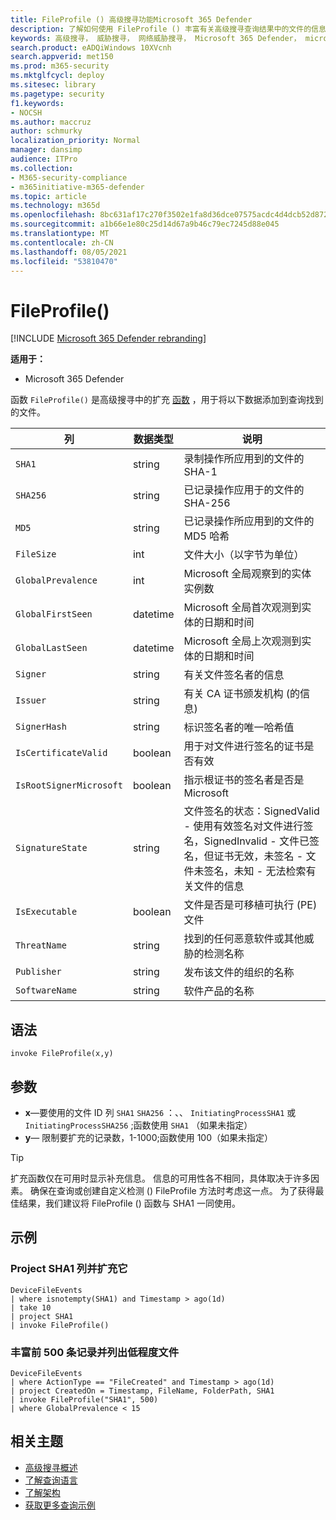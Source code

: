 ```yaml
---
title: FileProfile () 高级搜寻功能Microsoft 365 Defender
description: 了解如何使用 FileProfile () 丰富有关高级搜寻查询结果中的文件的信息
keywords: 高级搜寻， 威胁搜寻， 网络威胁搜寻， Microsoft 365 Defender， microsoft 365， m365， 搜索， 查询， 遥测， 架构参考， kusto， FileProfile， 文件配置文件， 函数， 扩充
search.product: eADQiWindows 10XVcnh
search.appverid: met150
ms.prod: m365-security
ms.mktglfcycl: deploy
ms.sitesec: library
ms.pagetype: security
f1.keywords:
- NOCSH
ms.author: maccruz
author: schmurky
localization_priority: Normal
manager: dansimp
audience: ITPro
ms.collection:
- M365-security-compliance
- m365initiative-m365-defender
ms.topic: article
ms.technology: m365d
ms.openlocfilehash: 8bc631af17c270f3502e1fa8d36dce07575acdc4d4dcb52d87224931dc6111f4
ms.sourcegitcommit: a1b66e1e80c25d14d67a9b46c79ec7245d88e045
ms.translationtype: MT
ms.contentlocale: zh-CN
ms.lasthandoff: 08/05/2021
ms.locfileid: "53810470"
---
```

# <a name="fileprofile"></a>FileProfile()

[!INCLUDE [Microsoft 365 Defender rebranding](../includes/microsoft-defender.md)]


**适用于：**
- Microsoft 365 Defender

函数 `FileProfile()` 是高级搜寻中的扩充 [函数](advanced-hunting-overview.md) ，用于将以下数据添加到查询找到的文件。

| 列 | 数据类型 | 说明 |
|------------|---------------|-------------|
| `SHA1` | string | 录制操作所应用到的文件的 SHA-1 |
| `SHA256` | string | 已记录操作应用于的文件的 SHA-256 |
| `MD5` | string | 已记录操作所应用到的文件的 MD5 哈希 |
| `FileSize` | int | 文件大小（以字节为单位） |
| `GlobalPrevalence` | int | Microsoft 全局观察到的实体实例数 |
| `GlobalFirstSeen` | datetime | Microsoft 全局首次观测到实体的日期和时间 |
| `GlobalLastSeen` | datetime | Microsoft 全局上次观测到实体的日期和时间 |
| `Signer` | string | 有关文件签名者的信息 |
| `Issuer` | string | 有关 CA 证书颁发机构 (的信息)  |
| `SignerHash` | string | 标识签名者的唯一哈希值 |
| `IsCertificateValid` | boolean | 用于对文件进行签名的证书是否有效 |
| `IsRootSignerMicrosoft` | boolean | 指示根证书的签名者是否是 Microsoft |
| `SignatureState` | string | 文件签名的状态：SignedValid - 使用有效签名对文件进行签名，SignedInvalid - 文件已签名，但证书无效，未签名 - 文件未签名，未知 - 无法检索有关文件的信息
| `IsExecutable` | boolean | 文件是否是可移植可执行 (PE) 文件 |
| `ThreatName` | string | 找到的任何恶意软件或其他威胁的检测名称 |
| `Publisher` | string | 发布该文件的组织的名称 |
| `SoftwareName` | string | 软件产品的名称 |

## <a name="syntax"></a>语法

```kusto
invoke FileProfile(x,y)
```

## <a name="arguments"></a>参数

- **x**—要使用的文件 ID 列 `SHA1` `SHA256` ：、、 `InitiatingProcessSHA1` 或 `InitiatingProcessSHA256` ;函数使用 `SHA1` （如果未指定）
- **y**— 限制要扩充的记录数，1-1000;函数使用 100（如果未指定）


>[!TIP]
> 扩充函数仅在可用时显示补充信息。 信息的可用性各不相同，具体取决于许多因素。 确保在查询或创建自定义检测 () FileProfile 方法时考虑这一点。 为了获得最佳结果，我们建议将 FileProfile () 函数与 SHA1 一同使用。

## <a name="examples"></a>示例

### <a name="project-only-the-sha1-column-and-enrich-it"></a>Project SHA1 列并扩充它

```kusto
DeviceFileEvents
| where isnotempty(SHA1) and Timestamp > ago(1d)
| take 10
| project SHA1
| invoke FileProfile()
```

### <a name="enrich-the-first-500-records-and-list-low-prevalence-files"></a>丰富前 500 条记录并列出低程度文件

```kusto
DeviceFileEvents
| where ActionType == "FileCreated" and Timestamp > ago(1d)
| project CreatedOn = Timestamp, FileName, FolderPath, SHA1
| invoke FileProfile("SHA1", 500) 
| where GlobalPrevalence < 15
```

## <a name="related-topics"></a>相关主题
- [高级搜寻概述](advanced-hunting-overview.md)
- [了解查询语言](advanced-hunting-query-language.md)
- [了解架构](advanced-hunting-schema-tables.md)
- [获取更多查询示例](advanced-hunting-shared-queries.md)
